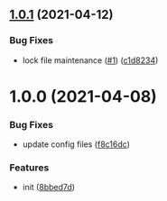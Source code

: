 ## [1.0.1](https://github.com/dword-design/tester-plugin-env/compare/v1.0.0...v1.0.1) (2021-04-12)


### Bug Fixes

* lock file maintenance ([#1](https://github.com/dword-design/tester-plugin-env/issues/1)) ([c1d8234](https://github.com/dword-design/tester-plugin-env/commit/c1d8234d860cc45ad17377e6b96f3a860e6fe7b5))

# 1.0.0 (2021-04-08)


### Bug Fixes

* update config files ([f8c16dc](https://github.com/dword-design/tester-plugin-env/commit/f8c16dcc8be6f97ee61689b7b01cc546904ecd49))


### Features

* init ([8bbed7d](https://github.com/dword-design/tester-plugin-env/commit/8bbed7df0c7715e554ef0590b310c607ce06f688))
